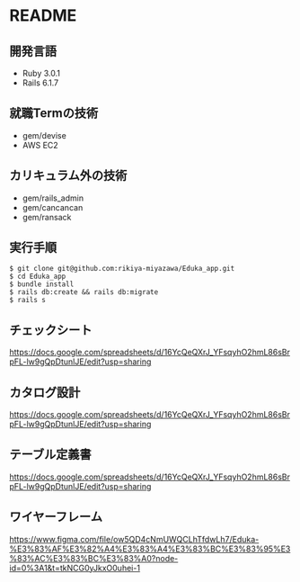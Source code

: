 # README

## 開発言語
- Ruby 3.0.1
- Rails 6.1.7

## 就職Termの技術
- gem/devise
- AWS EC2

## カリキュラム外の技術
- gem/rails_admin
- gem/cancancan
- gem/ransack

## 実行手順
````
$ git clone git@github.com:rikiya-miyazawa/Eduka_app.git
$ cd Eduka_app
$ bundle install
$ rails db:create && rails db:migrate
$ rails s
````

## チェックシート
https://docs.google.com/spreadsheets/d/16YcQeQXrJ_YFsqyhO2hmL86sBrpFL-lw9gQpDtunlJE/edit?usp=sharing
## カタログ設計
https://docs.google.com/spreadsheets/d/16YcQeQXrJ_YFsqyhO2hmL86sBrpFL-lw9gQpDtunlJE/edit?usp=sharing
## テーブル定義書
https://docs.google.com/spreadsheets/d/16YcQeQXrJ_YFsqyhO2hmL86sBrpFL-lw9gQpDtunlJE/edit?usp=sharing
## ワイヤーフレーム
https://www.figma.com/file/ow5QD4cNmUWQCLhTfdwLh7/Eduka-%E3%83%AF%E3%82%A4%E3%83%A4%E3%83%BC%E3%83%95%E3%83%AC%E3%83%BC%E3%83%A0?node-id=0%3A1&t=tkNCG0yJkxO0uhei-1

